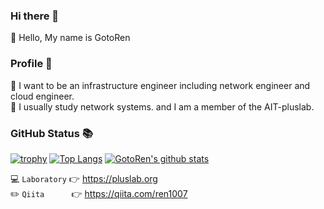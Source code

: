 ### Hi there 👋
🚀 Hello, My name is GotoRen 

### Profile 📝
🔭  I want to be an infrastructure engineer including network engineer and cloud engineer.<br>
🌱  I usually study network systems. and I am a member of the AIT-pluslab.

### GitHub Status 📚
[![trophy](https://github-profile-trophy.vercel.app/?username=GotoRen&theme=onedark&title=Joined2020,Commit,Followers,Repositories,Issue,PullRequest)](https://github.com/ryo-ma/github-profile-trophy)
[![Top Langs](https://github-readme-stats.vercel.app/api/top-langs/?username=GotoRen&langs_count=10&layout=compact&exclude_repo=piscon2019,piscon2019-2,go-traq&theme=Gradient)](https://github.com/anuraghazra/github-readme-stats) [![GotoRen's github stats](https://github-readme-stats.vercel.app/api?username=GotoRen&count_private=true&show_icons=true)](https://github.com/anuraghazra/github-readme-stats)

💻 `Laboratory` 👉&nbsp;https://pluslab.org<br>
✏️ `Qiita`&nbsp;&nbsp;&nbsp;&nbsp;&nbsp;&nbsp;&nbsp;&nbsp;&nbsp;&nbsp;&nbsp;👉  https://qiita.com/ren1007

